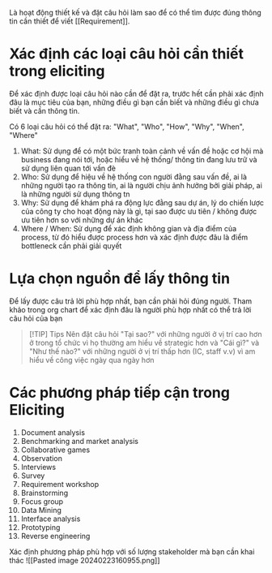 Là hoạt động thiết kế và đặt câu hỏi làm sao để có thể tìm được đúng thông tin cần thiết để viết [[Requirement]].

# Xác định các loại câu hỏi cần thiết trong eliciting
Để xác định được loại câu hỏi nào cần để đặt ra, trước hết cần phải xác định đâu là mục tiêu của bạn, những điều gì bạn cần biết và những điều gì chưa biết và cần thông tin.

Có 6 loại câu hỏi có thể đặt ra: "What", "Who", "How", "Why", "When", "Where"

1. What: Sử dụng để có một bức tranh toàn cảnh về vấn đề hoặc cơ hội mà business đang nói tới, hoặc hiểu về hệ thống/ thông tin đang lưu trữ và sử dụng liên quan tới vấn đè
2. Who: Sử dụng để hiệu về hệ thống con người đằng sau vấn đề, ai là những người tạo ra thông tin, ai là người chịu ảnh hưởng bởi giải pháp, ai là những người sử dụng thông tn
3. Why: Sử dụng để khám phá ra động lực đằng sau dự án, lý do chiến lược của công ty cho hoạt động này là gì, tại sao được ưu tiên / không được ưu tiên hơn so với những dự án khác
4. Where / When: Sử dụng để xác định không gian và địa điểm của process, từ đó hiểu được process hơn và xác định được đâu là điểm bottleneck cần phải giải quyết

# Lựa chọn nguồn để lấy thông tin
Để lấy được câu trả lời phù hợp nhất, bạn cần phải hỏi đúng người. Tham khảo trong org chart để xác định đâu là người phù hợp nhất có thể trả lời câu hỏi của bạn

> [!TIP] Tips
> Nên đặt câu hỏi "Tại sao?" với những người ở vị trí cao hơn ở trong tổ chức vì họ thường am hiểu về strategic hơn và "Cái gì?" và "Như thế nào?" với những người ở vị trí thấp hơn (IC, staff v.v) vì am hiểu về công việc ngày qua ngày hơn

# Các phương pháp tiếp cận trong Eliciting 
1. Document analysis
2. Benchmarking and market analysis
3. Collaborative games
4. Observation
5. Interviews
6. Survey
7. Requirement workshop
8. Brainstorming
9. Focus group
10. Data Mining
11. Interface analysis
12. Prototyping
13. Reverse engineering

Xác định phương pháp phù hợp với số lượng stakeholder mà bạn cần khai thác
![[Pasted image 20240223160955.png]]

